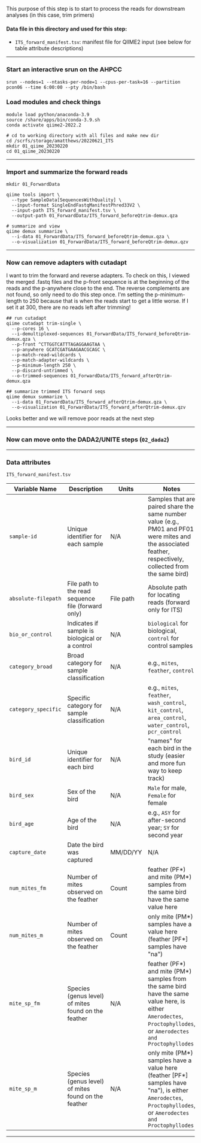 This purpose of this step is to start to process the reads for downstream analyses (in this case, trim primers)

#### Data file in this directory and used for this step:
- `ITS_forward_manifest.tsv`: manifest file for QIIME2 input (see below for table attribute descriptions)

---

### Start an interactive srun on the AHPCC

```
srun --nodes=1 --ntasks-per-node=1 --cpus-per-task=16 --partition pcon06 --time 6:00:00 --pty /bin/bash
```

### Load modules and check things

```
module load python/anaconda-3.9
source /share/apps/bin/conda-3.9.sh
conda activate qiime2-2022.2

# cd to working directory with all files and make new dir
cd /scrfs/storage/amatthews/20220621_ITS
mkdir 01_qiime_20230220
cd 01_qiime_20230220
```

---

### Import and summarize the forward reads

```
mkdir 01_ForwardData

qiime tools import \
  --type SampleData[SequencesWithQuality] \
  --input-format SingleEndFastqManifestPhred33V2 \
  --input-path ITS_forward_manifest.tsv \
  --output-path 01_ForwardData/ITS_forward_beforeQtrim-demux.qza

# summarize and view 
qiime demux summarize \
  --i-data 01_ForwardData/ITS_forward_beforeQtrim-demux.qza \
  --o-visualization 01_ForwardData/ITS_forward_beforeQtrim-demux.qzv
```







---

### Now can remove adapters with cutadapt
I want to trim the forward and reverse adapters. To check on this, I viewed the merged .fastq files and the p-front sequence is at the beginning of the reads and the p-anywhere close to the end. The reverse complements are not found, so only need to do this step once. I'm setting the p-minimum-length to 250 because that is when the reads start to get a  little worse. If I set it at 300, there are no reads left after trimming!

```
## run cutadapt
qiime cutadapt trim-single \
  --p-cores 16 \
  --i-demultiplexed-sequences 01_ForwardData/ITS_forward_beforeQtrim-demux.qza \
  --p-front ^CTTGGTCATTTAGAGGAAGTAA \
  --p-anywhere GCATCGATGAAGAACGCAGC \
  --p-match-read-wildcards \
  --p-match-adapter-wildcards \
  --p-minimum-length 250 \
  --p-discard-untrimmed \
  --o-trimmed-sequences 01_ForwardData/ITS_forward_afterQtrim-demux.qza
  
## summarize trimmed ITS forward seqs
qiime demux summarize \
  --i-data 01_ForwardData/ITS_forward_afterQtrim-demux.qza \
  --o-visualization 01_ForwardData/ITS_forward_afterQtrim-demux.qzv
```




Looks better and we will remove poor reads at the next step 



---

### Now can move onto the DADA2/UNITE steps (`02_dada2`)


---
### Data attributes
`ITS_forward_manifest.tsv`


| Variable Name       | Description                                      | Units         | Notes             |
|---------------------|--------------------------------------------------|---------------|-----------------------------------------|
| `sample-id`         | Unique identifier for each sample                | N/A           | Samples that are paired share the same number value (e.g., PM01 and PF01 were mites and the associated feather, respectively, collected from the same bird)                                     |
| `absolute-filepath` | File path to the read sequence file (forward only)        | File path  | Absolute path for locating reads (forward only for ITS)    |
| `bio_or_control`    | Indicates if sample is biological or a control   | N/A           | `biological` for biological, `control` for control samples |
| `category_broad`    | Broad category for sample classification         | N/A           | e.g., `mites`, `feather`, `control` |
| `category_specific` | Specific category for sample classification      | N/A           | e.g., `mites`, `feather`, `wash_control`, `kit_control`, `area_control`, `water_control`, `pcr_control`         |
| `bird_id`           | Unique identifier for each bird                  | N/A           | "names" for each bird in the study (easier and more fun way to keep track)                                     |
| `bird_sex`          | Sex of the bird                                  | N/A           | `Male` for male, `Female` for female            |
| `bird_age`          | Age of the bird                                  | N/A         | e.g., `ASY` for after-second year; `SY` for second year                    |
| `capture_date`      | Date the bird was captured                       | MM/DD/YY    | N/A                                     |
| `num_mites_fm`      | Number of mites observed on the feather      | Count         | feather (PF*) and mite (PM*) samples from the same bird have the same value here                                     |
| `num_mites_m`       | Number of mites observed on the feather       | Count         | only mite (PM*) samples have a value here (feather [PF*] samples have "na")                                  |
| `mite_sp_fm`        | Species (genus level) of mites found on the feather        | N/A           | feather (PF*) and mite (PM*) samples from the same bird have the same value here, is either `Amerodectes`, `Proctophyllodes`, or `Amerodectes and Proctophyllodes`                          |
| `mite_sp_m`         | Species (genus level) of mites found on the feather          | N/A           | only mite (PM*) samples have a value here (feather [PF*] samples have "na"), is either `Amerodectes`, `Proctophyllodes`, or `Amerodectes and Proctophyllodes`                      |

---

